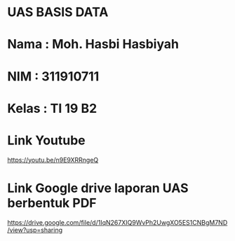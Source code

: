 # UAS BASIS DATA

# Nama : Moh. Hasbi Hasbiyah
# NIM : 311910711
# Kelas : TI 19 B2

# Link Youtube
https://youtu.be/n9E9XRRngeQ

# Link Google drive laporan UAS berbentuk PDF
https://drive.google.com/file/d/1IqN267XIQ9WvPh2UwgXO5ES1CNBgM7ND/view?usp=sharing
